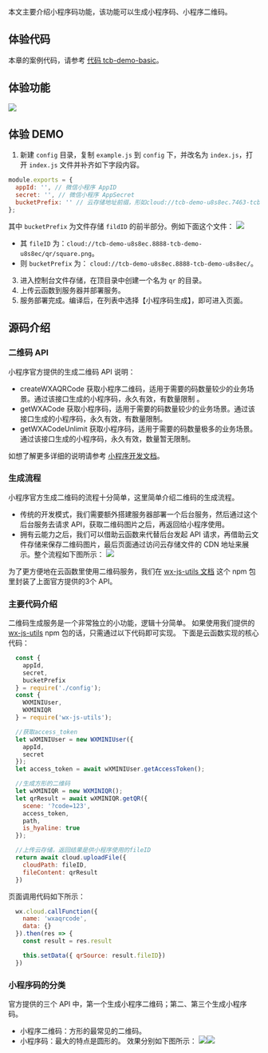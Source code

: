 本文主要介绍小程序码功能，该功能可以生成小程序码、小程序二维码。

## 体验代码
本章的案例代码，请参考 [代码 tcb-demo-basic](https://github.com/TencentCloudBase/tcb-demo-basic)。


## 体验功能
![](https://main.qcloudimg.com/raw/c3bffdddfa54ecd95b5a569b10f71840.png)


## 体验 DEMO
1. 新建 `config` 目录，复制 `example.js` 到 `config` 下，并改名为 `index.js`，打开 `index.js` 文件并补齐如下字段内容。
```js
module.exports = {
  appId: '', // 微信小程序 AppID
  secret: '', // 微信小程序 AppSecret
  bucketPrefix: '' // 云存储地址前缀，形如cloud://tcb-demo-u8s8ec.7463-tcb-demo-u8s8ec/
};
```
其中 `bucketPrefix` 为文件存储 `fildID` 的前半部分。例如下面这个文件：
![](https://main.qcloudimg.com/raw/156c91171d059f1ab557949725c8ad7d.png)
 -   其 `fileID` 为：`cloud://tcb-demo-u8s8ec.8888-tcb-demo-u8s8ec/qr/square.png`。
 -   则 `bucketPrefix` 为： `cloud://tcb-demo-u8s8ec.8888-tcb-demo-u8s8ec/`。
3. 进入控制台文件存储，在顶目录中创建一个名为 `qr` 的目录。
4. 上传云函数到服务器并部署服务。
5. 服务部署完成。编译后，在列表中选择【小程序码生成】，即可进入页面。

## 源码介绍

### 二维码 API
小程序官方提供的生成二维码 API 说明：
- createWXAQRCode
 获取小程序二维码，适用于需要的码数量较少的业务场景。通过该接口生成的小程序码，永久有效，有数量限制 。
- getWXACode
获取小程序码，适用于需要的码数量较少的业务场景。通过该接口生成的小程序码，永久有效，有数量限制。
- getWXACodeUnlimit
获取小程序码，适用于需要的码数量极多的业务场景。通过该接口生成的小程序码，永久有效，数量暂无限制。

如想了解更多详细的说明请参考 [小程序开发文档](https://developers.weixin.qq.com/miniprogram/dev/framework/open-ability/qr-code.html)。 

### 生成流程
小程序官方生成二维码的流程十分简单，这里简单介绍二维码的生成流程。
- 传统的开发模式，我们需要额外搭建服务器部署一个后台服务，然后通过这个后台服务去请求 API，获取二维码图片之后，再返回给小程序使用。
- 拥有云能力之后，我们可以借助云函数来代替后台发起 API 请求，再借助云文件存储来保存二维码图片，最后页面通过访问云存储文件的 CDN 地址来展示。整个流程如下图所示：
![](https://main.qcloudimg.com/raw/7147d3349c92090ad6fac59863936a86.png)

为了更方便地在云函数里使用二维码服务，我们在 [wx-js-utils 文档](https://www.npmjs.com/package/wx-js-utils) 这个 npm 包里封装了上面官方提供的3个 API。

### 主要代码介绍
二维码生成服务是一个非常独立的小功能，逻辑十分简单。
如果使用我们提供的 [wx-js-utils](https://www.npmjs.com/package/wx-js-utils) npm 包的话，只需通过以下代码即可实现。
下面是云函数实现的核心代码：
```js
  const {
    appId,
    secret,
    bucketPrefix
  } = require('./config');
  const {
    WXMINIUser,
    WXMINIQR
  } = require('wx-js-utils');

  //获取access_token
  let wXMINIUser = new WXMINIUser({
    appId,
    secret
  });
  let access_token = await wXMINIUser.getAccessToken();

  //生成方形的二维码
  let wXMINIQR = new WXMINIQR();
  let qrResult = await wXMINIQR.getQR({
    scene: '?code=123',
    access_token,
    path,
    is_hyaline: true
  });

  //上传云存储，返回结果是供小程序使用的fileID
  return await cloud.uploadFile({
    cloudPath: fileID,
    fileContent: qrResult
  })
```

页面调用代码如下所示：
```js
  wx.cloud.callFunction({
    name: 'wxaqrcode',
    data: {}
  }).then(res => {
    const result = res.result

    this.setData({ qrSource: result.fileID})
  })
```

### 小程序码的分类
官方提供的三个 API 中，第一个生成小程序二维码；第二、第三个生成小程序码。
- 小程序二维码：方形的最常见的二维码。
- 小程序码：最大的特点是圆形的。
效果分别如下图所示：
![](https://main.qcloudimg.com/raw/58353e18a752501e97c85004a3b09157.png)![](https://main.qcloudimg.com/raw/a14b0538ab305032fa74317463e4658c.png)

